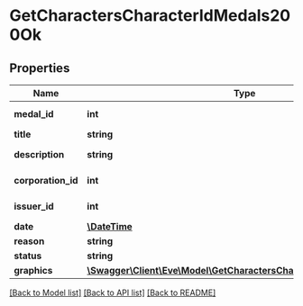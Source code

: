 # GetCharactersCharacterIdMedals200Ok

## Properties
Name | Type | Description | Notes
------------ | ------------- | ------------- | -------------
**medal_id** | **int** | medal_id integer | 
**title** | **string** | title string | 
**description** | **string** | description string | 
**corporation_id** | **int** | corporation_id integer | 
**issuer_id** | **int** | issuer_id integer | 
**date** | [**\DateTime**](\DateTime.md) | date string | 
**reason** | **string** | reason string | 
**status** | **string** | status string | 
**graphics** | [**\Swagger\Client\Eve\Model\GetCharactersCharacterIdMedalsGraphic[]**](GetCharactersCharacterIdMedalsGraphic.md) | graphics array | 

[[Back to Model list]](../README.md#documentation-for-models) [[Back to API list]](../README.md#documentation-for-api-endpoints) [[Back to README]](../README.md)


